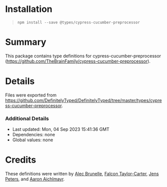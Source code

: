 # Installation
> `npm install --save @types/cypress-cucumber-preprocessor`

# Summary
This package contains type definitions for cypress-cucumber-preprocessor (https://github.com/TheBrainFamily/cypress-cucumber-preprocessor).

# Details
Files were exported from https://github.com/DefinitelyTyped/DefinitelyTyped/tree/master/types/cypress-cucumber-preprocessor.

### Additional Details
 * Last updated: Mon, 04 Sep 2023 15:41:36 GMT
 * Dependencies: none
 * Global values: none

# Credits
These definitions were written by [Alec Brunelle](https://github.com/aleccool213), [Falcon Taylor-Carter](https://github.com/falconertc), [Jens Peters](https://github.com/jp7677), and [Aaron Aichlmayr](https://github.com/waterfoul).
